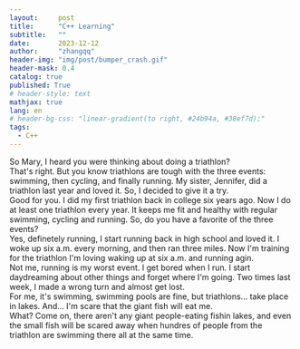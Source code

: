 ```yaml
---
layout:     post
title:      "C++ Learning"
subtitle:   ""
date:       2023-12-12
author:     "zhangqq"
header-img: "img/post/bumper_crash.gif"
header-mask: 0.4
catalog: true
published: True
# header-style: text
mathjax: true
lang: en
# header-bg-css: "linear-gradient(to right, #24b94a, #38ef7d);"
tags:
  - C++
---
```


So Mary, I heard you were thinking about doing a triathlon?  
That's right. But you know triathlons are tough with the three events: swimming, then cycling, and finally running. My sister, Jennifer, did a triathlon last year and loved it. So, I decided to give it a try.  
Good for you. I did my first triathlon back in college six years ago. Now I do at least one triathlon every year. It keeps me fit and healthy with regular swimming, cycling and running. So, do you have a favorite of the three events?  
Yes, definetely running, I start running back in high school and loved it. I woke up six a.m. every morning, and then ran three miles. Now I'm training for the triathlon I'm loving waking up at six a.m. and running agin.  
Not me, running is my worst event. I get bored when I run. I start daydreaming about other things and forget where I'm going. Two times last week, I made a wrong turn and almost get lost.  
For me, it's swimming, swimming pools are fine, but triathlons... take place in lakes. And... I'm scare that the giant fish will eat me.  
What? Come on, there aren't any giant people-eating fishin lakes, and even the small fish will be scared away when hundres of people from the triathlon are swimming there all at the same time.